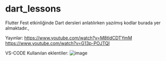 # dart_lessons
Flutter Fest etkinliğinde Dart dersleri anlatılırken yazılmış kodlar burada yer almaktadır.,

Yayınlar:
https://www.youtube.com/watch?v=M8tIdCDTYmM
https://www.youtube.com/watch?v=G13p-POJTQI

VS-CODE Kullanılan eklentiler: 
![image](https://user-images.githubusercontent.com/64288156/146786687-a7e651d9-f5d1-4890-9664-d943a4a4556c.png)
